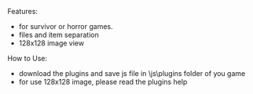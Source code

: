Features:

- for survivor or horror games.
- files and item separation
- 128x128 image view

How to Use:

- download the plugins and save js file in \js\plugins folder of you game
- for use 128x128 image, please read the plugins help
